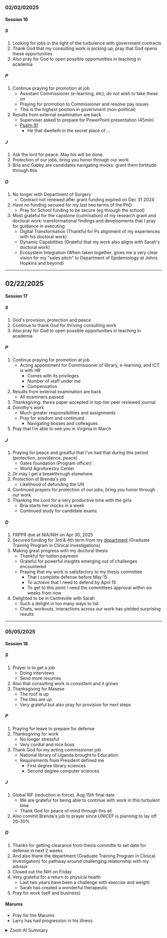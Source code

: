 ### 02/02/02025
#### Session 16
##### S
1. Looking for jobs in the light of the turbulence with government contracts
2. Thank God that my consulting work is picking up; pray that God opens these opportunities
3. Also pray for God to open possible opportunities in teaching in academia

##### P
1. Continue praying for promotion at job 
   - Assistant Commissioner (e-learning, etc); do not wish to take these on
   - Praying for promotion to Commissioner and resolve pay issues
   - This is the highest position in government (non-political)
2. Results from external examination are back
   - Superviser asked to prepare for PowerPoint presentation (45min)
   - [Psalm 91](https://www.biblegateway.com/passage/?search=Psalm%2091&version=KJV)
      - He that dwelleth in the secret place of ... 

##### J
1. Ask the lord for peace. May his will be done. 
2. Protection of our jobs, bring you honor through our work 
3. Bria and Gabby are candidates navigating mocks: grant them fortitude through this

##### D
1. No longer with Department of Surgery
   - Contract not renewed after grant funding expired on Dec 31 2024
2. Have no funding secured for my last two terms of the PhD
   - Pray for School funding to be secure (eg through the school)
3. Most grateful for the capstone (culmination) of my research grant and doctoral work: transformational findings and developments that I pray for guidance in executing
   - Digital Transformation (Thankful for Ps alignment of my experiences with his doctoral work)
   - Dynamic Capabilities (Grateful that my work also aligns with Sarah's doctoral work)
   - Ecosystem Integration (When taken together, gives me a very clear vision for my "sales pitch" to Department of Epidemiology at Johns Hopkins and beyond)

---

## 02/22/2025
#### Session 17
##### S
1. God's provision, protection and peace
2. Continue to thank God for thriving consulting work
3. Also pray for God to open possible opportunities in teaching in academia

##### P
1. Continue praying for promotion at job 
   - Acting appointment for Commissioner of library, e-learning, and ICT is with HR
      - Comes with its privileges
      - Number of staff under me
      - Compensation
2. Results from external examination are back
   - All examiners passed
3. Thanksgiving: thesis paper accepted in top-tier peer reviewed journal
4. Dorothy's work
   - Much greater responsibilities and assignments 
   - Pray for wisdom and continued 
      - Navigating bosses and colleagues
5. Pray that I’m able to see you in Virginia in March

##### J
1. Praying for peace and greatful that I've had that during this period (protection, providence, peace)
   - Gates foundation (Program officer)
   - World Agroforestry Center
2. Or may I get a breakthrough elsewhere 
3. Protection of Brenda's job
   - Likelihood of defunding the UN
4. Continued prayers for protection of our jobs, bring you honor through our work
5. Thanking the Lord for a very productive time with the girls
   - Bria starts her mocks in a week
   - Continued study for candidate exams

##### D
1. FRPPR due at NIA/NIH on Apr 30, 2025
2. Secured funding for 3rd & 4th term from my [department](https://publichealth.jhu.edu/academics/academic-program-finder/graduate-training-programs-in-clinical-investigation) (Graduate Training Program in Clinical Investigations)
3. Making great progress with my doctoral thesis 
   - Thankful for tuition payment
   - Grateful for powerful insights emerging out of challenges encountered
   - Praying that my work is satisfactory to my thesis committee
      - That I complete defense before May 15
      - To achieve that I need to defend by April 15
      - To get to this point I need the committees approval within six weeks from now
4. Delighted to be in Centreville with Sarah
   - Such a delight in too many ways to list
   - Chats, workouts, interactions across our work has yielded surprising results 

---
   
### 05/05/2025
#### Session 18
##### S
1. Prayer is to get a job
   - Doing interviews
   - Send more resumes
2. Also that consulting work is consistent and it grows
3. Thanksgiving for Masese
   - The roof is up
   - The tiles are up
   - Very grateful but also pray for provision for next steps
##### P
1. Praying for leave to prepare for defense
2. Thanksgiving for work
   - No longer stressful
   - Very cordial and nice boss
3. Thank God for my acting commissioner job
   - National library of Uganda brought to Education
   - Requirements from President defined me
      - First degree library sciences
      - Second degree computer sciences

##### J
1. Global RIF (reduction in force), Aug 15th final date
   - We are grateful for being able to continue with work in this turbulent time
   - Thank God for peace of mind through this all
2. Also commit Brenda's job to prayer since UNICEF is planning to lay off 20-30%


##### D
1. Thanks for getting clearance from thesis committe to set date for defense in next 2 weeks
2. And also thank the department (Graduate Training Program in Clinical Investigation) for pathway around challenging relationship with my advisor
2. Closed out the NIH on Friday
3. Very grateful for a return to physical health 
   - Last two years have been a challenge with exercise and weight
   - Sarah has created a wonderful therapeutic 
4. Pray for work (self and business)

#### Marums
- Pray for the Marums
- Larry has had progression in his illness

<details>
  <summary>Zoom AI Summary</summary>

Meeting Summary for SPJD
May 03, 2025 10:03 PM Eastern Time (US and Canada) ID: 408 570 5178
Quick recap
The team discussed various personal and professional topics, including their phone models, politics, social capital, and the progress of Abimereki's PhD defense. They also shared their experiences with weight gain and loss, and discussed the challenges faced by PhD students. The team expressed gratitude for the blessings in their lives and prayed for continued favor, protection, and provision in their work and personal lives.

Next steps
Abimereki: Set thesis defense date within the next two weeks before academic year ends

Abimereki: Complete all necessary thesis clearance forms from chair and committee

Abimereki: Write three papers for PhD completion

User: Replace "digitization" with appropriate terms throughout thesis while maintaining definitions

User: Prepare for PhD defense by reviewing methodology, design, and policy implications

Sarah: Continue job search, sending resumes, and attending interviews

Martin: Update LinkedIn profile with appropriate filters for job searching

Sarah: Help Martin optimize his LinkedIn profile and navigate job opportunities

Patty: Arrange 15 million shillings for school fees within next two weeks

Abimereki: Follow up on consultancy service pitches for his company

Sarah: Secure funds to pay off debts related to house roofing project

Tony: Prepare for ministry trip to Naivasha on Saturday

Sarah: Take a rest period after roofing phase before continuing construction

Martin: Forward Larry's email to "mummy" regarding health condition

D: Continue development work on the app business prospect

Johnny: Monitor situation regarding global reduction in force at workplace

Summary
Phone Models and Political Discussions

Martin and Abimereki discussed their respective phone models, with Martin expressing his satisfaction with the Samsung S24 Ultra's AI capabilities, particularly in low-light conditions. They also touched on the topic of daylight saving time and its potential changes. The conversation then shifted to politics, with Martin and Abimereki discussing the leadership of the Democratic Party and the impact of executive orders. They also mentioned the recent launch of a podcast by Michelle Obama.


Podcast, Funeral, and Workplace Solidarity

Martin, Sarah, Abimereki, and User discussed various topics including a podcast, a funeral, and a tragic accident involving Sudhir's son. They also talked about social capital, the importance of showing solidarity in the workplace, and the consequences of reckless driving. The group also discussed the upcoming defense of User's work and the potential consequences of the accident.


PhD Defense and Global Economic Updates

Martin, Abimereki, Sarah, and User discussed the progress of Abimereki's PhD defense. Abimereki shared that the committee agreed on the next steps, which include setting a date for the defense. They also discussed the seriousness of the defense process, with Abimereki comparing it to a wedding ceremony. The group also discussed the challenges faced by PhD students, including the need to defend their work in front of a committee. Martin shared updates about the global reduction in force at his organization, and the potential for new positions in the Department of State. The group also discussed the stability of the Uganda shilling and its attractiveness to foreign investors.


Guidance and Support During Challenging Times

Martin expressed gratitude for the Lord's guidance and support during challenging times, particularly in relation to the US government's contractors. He mentioned that many people were sent home in January, but they were fortunate to continue their work. Martin also discussed the situation with the PS for health, who was asking people to work voluntarily for the government. He emphasized the importance of maintaining peace and consistency in their actions, as it is a temporary situation. Sarah shared her concerns about her job and the potential for further cuts in her company. She expressed her desire for a job and consistent growth in her consulting work. Abimereki updated the group on his thesis committee and the process of closing out his grant. Martin also mentioned the potential for job opportunities and the importance of maintaining peace and consistency in their actions.


Personal and Professional Life Updates

In the meeting, Sarah, Martin, Abimereki, and User discussed their personal and professional lives. Sarah expressed gratitude for the support she received, while Abimereki shared his journey towards financial independence and his efforts to improve his physical health. User shared his plans to apply for leave to focus on preparing for a difference and expressed gratitude for his supportive boss. The team also discussed their experiences with weight gain and loss.


Personal and Professional Life Updates

In the meeting, Sarah, Martin, and User discussed their personal and professional lives. User shared that their prayer life is inversely related to their weight, and they have to pay school fees for their children. Sarah expressed gratitude for God's provision and the completion of the roof on her house, but also mentioned the need for more resources to pay off debts. Martin and User agreed to pray for resources. The group also discussed a disturbing email about City.


Larry's Health and Job Challenges

Martin discussed the health issues of a friend named Larry, who was battling pancreatic cancer and had recently been diagnosed with liver cancer. The group also discussed the challenges faced by Americans who had to return to their home country due to job cuts. Martin mentioned that he would be attending an early morning service and asked the group to pray for a breakthrough in his job situation. The group also discussed a road trip to Naivasha and the need for someone to process vehicle details at the border.


Gratitude and Prayers for Blessings

The team expressed gratitude for the blessings in their lives, including job opportunities, family support, and health improvements. They prayed for continued favor, protection, and provision in their work and personal lives. They also prayed for specific individuals, including Sarah's job prospects, P's thesis defense, Johnny's job security, and the Marims' family friend facing health challenges. The team sought God's guidance, wisdom, and miracles in their lives, trusting in His promises and faithfulness.


Language and Terminology in Research

In the meeting, the participants discussed the use of language in their research and the potential for misinterpretation. They debated the distinction between "digitization" and "digitalization," with one participant arguing that the former refers to the introduction of technology, while the latter involves leveraging technology to improve processes and workflows. The group also discussed the importance of taking responsibility for one's work and the potential for language to be fluid and open to interpretation. They concluded that it might be more practical to align with the recommendations of their advisors rather than engaging in a potentially fruitless debate about the correct terminology.


Language Consensus in Published Papers

Abimereki advised the user to not be a purist over language, as there is no consensus on the meaning of words. He suggested that the user should not change the meaning of words in their published papers and thesis, and should not have a fight with themselves over this. He also advised the user to not change the definition of words in their table of contents, and to not defend their change. He reassured the user that no one else would bother them over this, and that the user should focus on solving the problem at hand.


</details>